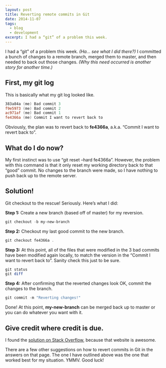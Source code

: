 ```yaml
---
layout: post
title: Reverting remote commits in Git
date: 2014-11-07
tags:
  - blog
  - development
excerpt: I had a “git” of a problem this week.
---
```


I had a “git” of a problem this week.  _(Ha... see what I did there?)_ I committed a bunch of changes to a remote branch, merged them to master, and then needed to back out those changes.  _(Why this need occurred is another story for another time.)_

## First, my git log

This is basically what my git log looked like.

```powershell
383a84a (me) Bad commit 3
f9e5973 (me) Bad commit 2
ac971af (me) Bad commit 1
fe4366a (me) Commit I want to revert back to
```

Obviously, the plan was to revert back to __fe4366a__, a.k.a. “Commit I want to revert back to”.

## What do I do now?

My first instinct was to use “git reset –hard fe4366a”.  However, the problem with this command is that it only reset my working directory back to that “good” commit.  No changes to the branch were made, so I have nothing to push back up to the remote server.

## Solution!

Git checkout to the rescue!  Seriously.  Here’s what I did:

__Step 1:__ Create a new branch (based off of master) for my reversion.

```powershell
git checkout -b my-new-branch
```

__Step 2:__ Checkout my last good commit to the new branch.

```powershell
git checkout fe4366a .
```

__Step 3:__ At this point, all of the files that were modified in the 3 bad commits have been modified again locally, to match the version in the “Commit I want to revert back to”.  Sanity check this just to be sure.

```powershell
git status
git diff
```

__Step 4:__ After confirming that the reverted changes look OK, commit the changes to the branch.

```powershell
git commit -m "Reverting changes!"
```

Done!  At this point, __my-new-branch__ can be merged back up to master or you can do whatever you want with it.

## Give credit where credit is due.

I found the [solution on Stack Overflow](https://stackoverflow.com/questions/4114095/how-do-i-revert-a-git-repository-to-a-previous-commit), because that website is awesome.

There are a few other suggestions on how to revert commits in Git in the answers on that page.  The one I have outlined above was the one that worked best for my situation.  YMMV.  Good luck!
